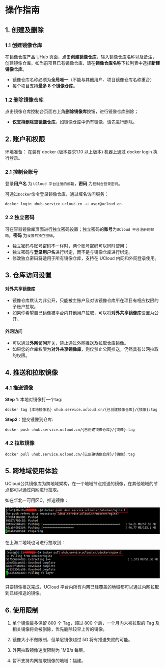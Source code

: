 # 操作指南

## 1. 创建及删除

### 1.1 创建镜像仓库

在镜像仓库产品 UHub 页面，点击**创建镜像仓库**，输入镜像仓库名称以及备注，创建镜像仓库。如当前项目已有镜像仓库，请在**镜像仓库名称**下拉列表中选择**新建镜像仓库**。



* 镜像仓库名称必须为**全局唯一**（不能与其他用户、项目镜像仓库名称重合）
* 每个项目支持**最多 8 个镜像仓库**。

### 1.2 删除镜像仓库

点击镜像仓库控制台页面右上角**删除镜像库**按钮，进行镜像仓库删除；

* **仅支持删除空镜像仓库**。如镜像仓库中仍有镜像，请先进行删除。

## 2. 账户和权限

环境准备： 在装有 docker (版本要求1.10 以上版本) 机器上通过 docker login 执行登录。

### 2.1 控制台账号

登录**用户名** 为 `UCloud 平台注册的邮箱`，**密码** 为`控制台登录密码`。

可通过`Docker`命令登录镜像仓库，通过域名访问服务：

```
docker login uhub.service.ucloud.cn -u user@ucloud.cn
```

### 2.2 独立密码

可在容器镜像库页面进行独立密码设置；独立密码的**账号**为`UCloud 平台注册的邮箱`，**密码** 为`设置的独立密码`。


* 独立密码与账号密码不一样时，两个账号密码可以同时使用；
* 独立密码与**登录用户名**进行绑定，而不是与镜像仓库进行绑定。
* 修改独立密码将适用于所有镜像仓库，支持在 UCloud 内网和外网登录使用。

## 3. 仓库访问设置

#### 对外共享镜像库

* 镜像仓库默认为非公开，只能被主账户及对该镜像仓库所在项目有相应权限的子账户拉取。
* 如果你希望自己镜像被平台内其他用户拉取，可以将**对外共享镜像库**设置为公开。

#### 外网访问

* 可以通过**外网访问**开关，禁止通过外网推送及拉取仓库镜像。
* 如果您的仓库权限为**对外共享镜像库**，则仅禁止公网推送，仍然具有公网拉取的权限。

## 4. 推送和拉取镜像

### 4.1 推送镜像

**Step 1**: 本地对镜像打一个tag:

```
docker tag {本地镜像名} uhub.service.ucloud.cn/{已创建镜像仓库}/{镜像}:tag
```

**Step2**：提交镜像到仓库:

```
docker push uhub.service.ucloud.cn/{已创建镜像仓库}/{镜像}:tag
```

### 4.2 拉取镜像

```
docker pull uhub.service.ucloud.cn/{已创建镜像仓库}/{镜像}:tag
```

## 5. 跨地域使用体验

UCloud公共镜像库为跨地域架构，在一个地域节点推送的镜像，在其他地域的节点都可以通过内网进行拉取。

如在华北一可用区C，推送镜像：

![image](/images/uhub_region_01.png)

在上海二地域也可进行拉取到：

![image](/images/uhub_region_02.png)

只要镜像推送完成，UCloud 平台内所有内网已经覆盖的地域都可以通过内网拉取到已经推送的镜像。

## 6. 使用限制

1. 单个镜像最多保留 800 个 Tag，超过 800 个后，一个月内未被拉取的 Tag 及相关镜像将会被删除，优先删除较早上传的镜像。

2. 镜像大小不做限制，但单层镜像超过 5G 将有推送失败的可能。

3. 外网拉取镜像速度限制为 1MB/s 每层。

4. 暂不支持内网拉取镜像的地域：福建。
